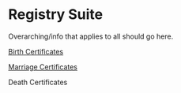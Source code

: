 # Registry Suite

Overarching/info that applies to all should go here.

[Birth Certificates](https://app.gitbook.com/@boston/s/digital/~/drafts/-M11u2Ds-oY83bP9j3-S/projects/inactive-projects/registry-suite/birth-certificates)

[Marriage Certificates](https://app.gitbook.com/@boston/s/digital/~/drafts/-M12QwtqGTBk6JHr0qtY/projects/inactive-projects/registry-suite/marriage-certificates)

Death Certificates

